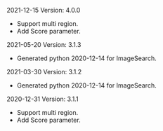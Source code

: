 2021-12-15 Version: 4.0.0
- Support multi region.
- Add Score parameter.

2021-05-20 Version: 3.1.3
- Generated python 2020-12-14 for ImageSearch.

2021-03-30 Version: 3.1.2
- Generated python 2020-12-14 for ImageSearch.

2020-12-31 Version: 3.1.1
- Support multi region.
- Add Score parameter.

